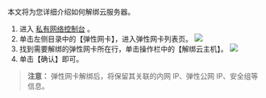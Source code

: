 本文将为您详细介绍如何解绑云服务器。
1. 进入 [私有网络控制台](https://console.cloud.tencent.com/vpc) 。
2. 单击左侧目录中的【弹性网卡】，进入弹性网卡列表页。
 ![](https://main.qcloudimg.com/raw/1b7c9f62f15d135356f1cd29f109a558.png)
3. 找到需要解绑的弹性网卡所在行，单击操作栏中的【解绑云主机】。
 ![](https://main.qcloudimg.com/raw/3c7997ffe2f4ced84aaf9a6e26482768.png)
4. 单击【确认】即可。
>**注意：**
>弹性网卡解绑后，将保留其关联的内网 IP、弹性公网 IP、安全组等信息。
